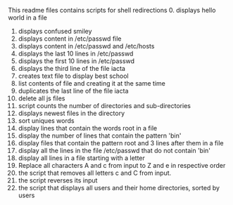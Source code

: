 This readme files contains scripts for shell redirections
0. displays hello world in a file
1. displays confused smiley
2. displays content in /etc/passwd file
3. displays content in /etc/passwd and /etc/hosts
4. displays the last 10 lines in /etc/passwd
5. displays the first 10 lines in /etc/passwd
6. displays the third line of the file iacta
7. creates text file to display best school
8. list contents of file and creating it at the same time
9. duplicates the last line of the file iacta
10. delete all js files
11. script counts the number of directories and sub-directories
12. displays newest files in the directory
13. sort uniques words
14. display lines that contain the words root in a file
15. display the number of lines that contain the pattern 'bin'
16. display files that contain the pattern root and 3 lines after them in a file
17. display all the lines in the file /etc/passwd that do not contain 'bin'
18. display all lines in a file starting with a letter
19. Replace all characters A and c from input to Z and e in respective order
20. the script that removes all letters c and C from input.
21. the script reverses its input
22. the script that displays all users and their home directories, sorted by users
